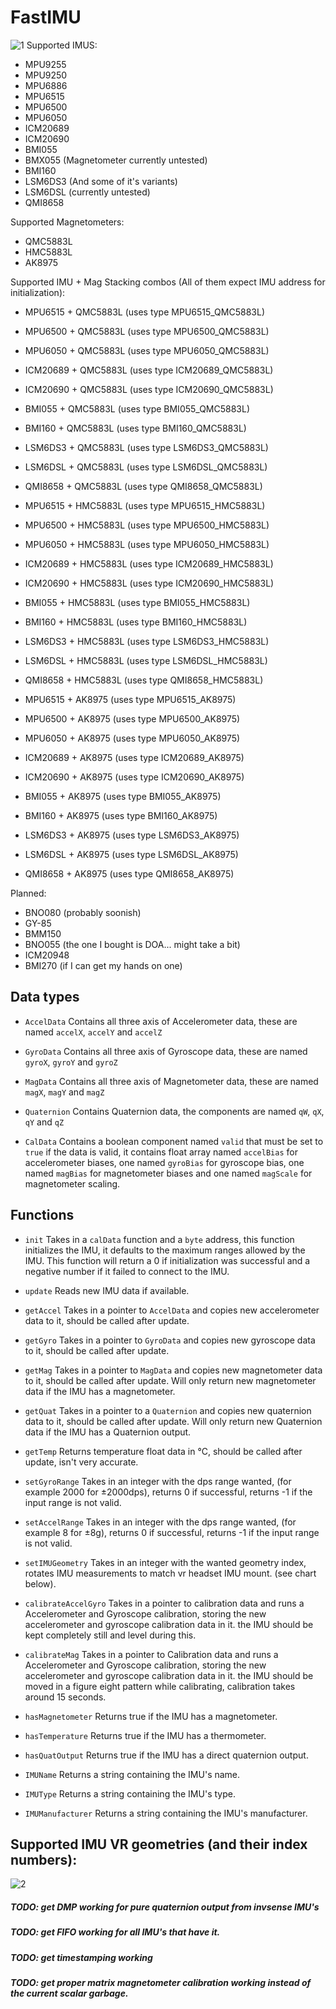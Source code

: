 # FastIMU
![1](fast.png)
Supported IMUS: 

* MPU9255 
* MPU9250 
* MPU6886 
* MPU6515 
* MPU6500 
* MPU6050
* ICM20689 
* ICM20690 
* BMI055 
* BMX055 (Magnetometer currently untested)
* BMI160
* LSM6DS3 (And some of it's variants)
* LSM6DSL (currently untested)
* QMI8658

Supported Magnetometers:
* QMC5883L
* HMC5883L
* AK8975

Supported IMU + Mag Stacking combos (All of them expect IMU address for initialization):
* MPU6515 + QMC5883L (uses type MPU6515_QMC5883L)
* MPU6500 + QMC5883L (uses type MPU6500_QMC5883L)
* MPU6050 + QMC5883L (uses type MPU6050_QMC5883L)
* ICM20689 + QMC5883L (uses type ICM20689_QMC5883L)
* ICM20690 + QMC5883L (uses type ICM20690_QMC5883L)
* BMI055 + QMC5883L (uses type BMI055_QMC5883L)
* BMI160 + QMC5883L (uses type BMI160_QMC5883L)
* LSM6DS3 + QMC5883L (uses type LSM6DS3_QMC5883L)
* LSM6DSL + QMC5883L (uses type LSM6DSL_QMC5883L)
* QMI8658 + QMC5883L (uses type QMI8658_QMC5883L)

* MPU6515 + HMC5883L (uses type MPU6515_HMC5883L)
* MPU6500 + HMC5883L (uses type MPU6500_HMC5883L)
* MPU6050 + HMC5883L (uses type MPU6050_HMC5883L)
* ICM20689 + HMC5883L (uses type ICM20689_HMC5883L)
* ICM20690 + HMC5883L (uses type ICM20690_HMC5883L)
* BMI055 + HMC5883L (uses type BMI055_HMC5883L)
* BMI160 + HMC5883L (uses type BMI160_HMC5883L)
* LSM6DS3 + HMC5883L (uses type LSM6DS3_HMC5883L)
* LSM6DSL + HMC5883L (uses type LSM6DSL_HMC5883L)
* QMI8658 + HMC5883L (uses type QMI8658_HMC5883L)

* MPU6515 + AK8975 (uses type MPU6515_AK8975)
* MPU6500 + AK8975 (uses type MPU6500_AK8975)
* MPU6050 + AK8975 (uses type MPU6050_AK8975)
* ICM20689 + AK8975 (uses type ICM20689_AK8975)
* ICM20690 + AK8975 (uses type ICM20690_AK8975)
* BMI055 + AK8975 (uses type BMI055_AK8975)
* BMI160 + AK8975 (uses type BMI160_AK8975)
* LSM6DS3 + AK8975 (uses type LSM6DS3_AK8975)
* LSM6DSL + AK8975 (uses type LSM6DSL_AK8975)
* QMI8658 + AK8975 (uses type QMI8658_AK8975)

Planned:
* BNO080 (probably soonish)
* GY-85
* BMM150 
* BNO055 (the one I bought is DOA... might take a bit)
* ICM20948 
* BMI270 (if I can get my hands on one)

## Data types

* ```AccelData``` Contains all three axis of Accelerometer data, these are named ```accelX```, ```accelY``` and ```accelZ```

* ```GyroData``` Contains all three axis of Gyroscope data, these are named ```gyroX```, ```gyroY``` and ```gyroZ```

* ```MagData``` Contains all three axis of Magnetometer data, these are named ```magX```, ```magY``` and ```magZ```

* ```Quaternion``` Contains Quaternion data, the components are named ```qW```, ```qX```, ```qY``` and ```qZ```

* ```CalData``` Contains a boolean component named ```valid``` that must be set to ```true``` if the data is valid, it contains float array named ```accelBias``` for accelerometer biases, one named ```gyroBias``` for gyroscope bias, one named ```magBias``` for magnetometer biases and one named ```magScale``` for magnetometer scaling.

## Functions
* ```init``` Takes in a ```calData``` function and a ```byte``` address, this function initializes the IMU, it defaults to the maximum ranges allowed by the IMU. This function will return a 0 if initialization was successful and a negative number if it failed to connect to the IMU.

* ```update``` Reads new IMU data if available.

* ```getAccel``` Takes in a pointer to ```AccelData``` and copies new accelerometer data to it, should be called after update.

* ```getGyro``` Takes in a pointer to ```GyroData``` and copies new gyroscope data to it, should be called after update.

* ```getMag``` Takes in a pointer to ```MagData``` and copies new magnetometer data to it, should be called after update. Will only return new magnetometer data if the IMU has a magnetometer.
 
* ```getQuat``` Takes in a pointer to a ```Quaternion``` and copies new quaternion data to it, should be called after update. Will only return new Quaternion data if the IMU has a Quaternion output.

* ```getTemp``` Returns temperature float data in °C, should be called after update, isn't very accurate.

* ```setGyroRange``` Takes in an integer with the dps range wanted, (for example 2000 for ±2000dps), returns 0 if successful, returns -1 if the input range is not valid.

* ```setAccelRange``` Takes in an integer with the dps range wanted, (for example 8 for ±8g), returns 0 if successful, returns -1 if the input range is not valid.

* ```setIMUGeometry``` Takes in an integer with the wanted geometry index, rotates IMU measurements to match vr headset IMU mount. (see chart below).

* ```calibrateAccelGyro``` Takes in a pointer to calibration data and runs a Accelerometer and Gyroscope calibration, storing the new accelerometer and gyroscope calibration data in it. the IMU should be kept completely still and level during this.

* ```calibrateMag``` Takes in a pointer to Calibration data and runs a Accelerometer and Gyroscope calibration, storing the new accelerometer and gyroscope calibration data in it. the IMU should be moved in a figure eight pattern while calibrating, calibration takes around 15 seconds.

* ```hasMagnetometer``` Returns true if the IMU has a magnetometer.

* ```hasTemperature``` Returns true if the IMU has a thermometer.

* ```hasQuatOutput``` Returns true if the IMU has a direct quaternion output.

* ```IMUName``` Returns a string containing the IMU's name.

* ```IMUType``` Returns a string containing the IMU's type.

* ```IMUManufacturer``` Returns a string containing the IMU's manufacturer.


## Supported IMU VR geometries (and their index numbers):

![2](MountIndex.png)

##### TODO: get DMP working for pure quaternion output from invsense IMU's
##### TODO: get FIFO working for all IMU's that have it.
##### TODO: get timestamping working 
##### TODO: get proper matrix magnetometer calibration working instead of the current scalar garbage.